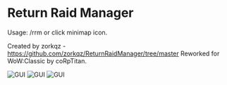 # Return Raid Manager


Usage: /rrm 
or click minimap icon.

Created by zorkqz - https://github.com/zorkqz/ReturnRaidManager/tree/master
Reworked for WoW:Classic by coRpTitan.

![GUI](https://i.imgur.com/FG0noMB.png)
![GUI](https://i.imgur.com/lSS4Yzc.png)
![GUI](https://i.imgur.com/mytwfQY.png)
